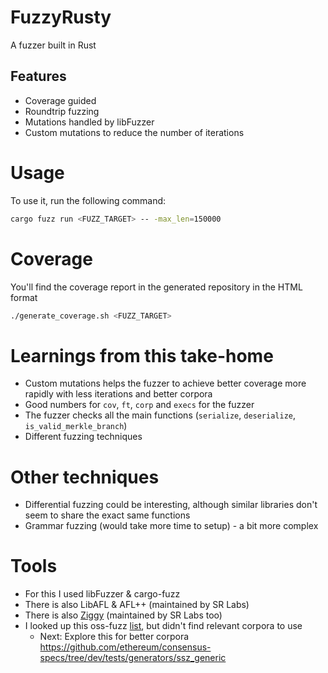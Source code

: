 # FuzzyRusty
A fuzzer built in Rust

## Features
- Coverage guided
- Roundtrip fuzzing
- Mutations handled by libFuzzer
- Custom mutations to reduce the number of iterations

# Usage

To use it, run the following command:

```bash
cargo fuzz run <FUZZ_TARGET> -- -max_len=150000
```

# Coverage

You'll find the coverage report in the generated repository in the HTML format

```bash
./generate_coverage.sh <FUZZ_TARGET>
```

# Learnings from this take-home

- Custom mutations helps the fuzzer to achieve better coverage more rapidly with less iterations and better corpora
- Good numbers for `cov`, `ft`, `corp` and `execs` for the fuzzer
- The fuzzer checks all the main functions (`serialize`, `deserialize`, `is_valid_merkle_branch`)
- Different fuzzing techniques

# Other techniques

- Differential fuzzing could be interesting, although similar libraries don't seem to share the exact same functions
- Grammar fuzzing (would take more time to setup) - a bit more complex

# Tools

- For this I used libFuzzer & cargo-fuzz
- There is also LibAFL & AFL++ (maintained by SR Labs)
- There is also [Ziggy](https://github.com/srlabs/ziggy) (maintained by SR Labs too)
- I looked up this oss-fuzz [list](https://physics.bu.edu/~alxndr/oss-fuzz-corpus.html), but didn't find relevant corpora to use
  - Next: Explore this for better corpora https://github.com/ethereum/consensus-specs/tree/dev/tests/generators/ssz_generic